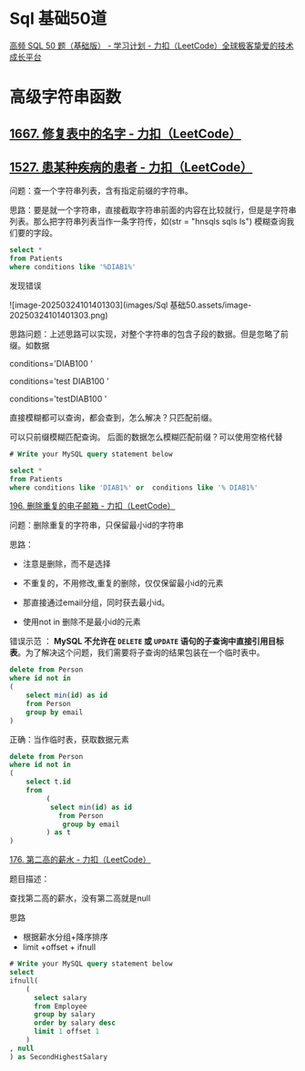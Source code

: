 # Sql 基础50道

[高频 SQL 50 题（基础版） - 学习计划 - 力扣（LeetCode）全球极客挚爱的技术成长平台](https://leetcode.cn/studyplan/sql-free-50/)

# 高级字符串函数 

## [1667. 修复表中的名字 - 力扣（LeetCode）](https://leetcode.cn/problems/fix-names-in-a-table/description/?envType=study-plan-v2&envId=sql-free-50)

## [1527. 患某种疾病的患者 - 力扣（LeetCode）](https://leetcode.cn/problems/patients-with-a-condition/description/?envType=study-plan-v2&envId=sql-free-50)

问题：查一个字符串列表，含有指定前缀的字符串。

思路：要是就一个字符串，直接截取字符串前面的内容在比较就行，但是是字符串列表。那么把字符串列表当作一条字符传，如(str = "hnsqls  sqls ls") 模糊查询我们要的字段。



```sql
select *
from Patients
where conditions like '%DIAB1%'
```

发现错误

![image-20250324101401303](images/Sql 基础50.assets/image-20250324101401303.png)

 思路问题：上述思路可以实现，对整个字符串的包含子段的数据。但是忽略了前缀。如数据

conditions='DIAB100 '

conditions='test DIAB100 '

conditions='testDIAB100 '

直接模糊都可以查询，都会查到，怎么解决？只匹配前缀。

可以只前缀模糊匹配查询。 后面的数据怎么模糊匹配前缀？可以使用空格代替 

```sql
# Write your MySQL query statement below

select *
from Patients
where conditions like 'DIAB1%' or  conditions like '% DIAB1%'
```



[196. 删除重复的电子邮箱 - 力扣（LeetCode）](https://leetcode.cn/problems/delete-duplicate-emails/?envType=study-plan-v2&envId=sql-free-50)

问题：删除重复的字符串，只保留最小id的字符串

思路：

* 注意是删除，而不是选择

* 不重复的，不用修改,重复的删除，仅仅保留最小id的元素
* 那直接通过email分组，同时获去最小id。
* 使用not in  删除不是最小id的元素

错误示范 ： **MySQL 不允许在 `DELETE` 或 `UPDATE` 语句的子查询中直接引用目标表**。为了解决这个问题，我们需要将子查询的结果包装在一个临时表中。

```sql
delete from Person
where id not in
(
    select min(id) as id
    from Person
    group by email
)

```

正确：当作临时表，获取数据元素

```sql
delete from Person
where id not in
(
    select t.id
    from 
         (
          select min(id) as id
            from Person
             group by email
         ) as t 
)
```



[176. 第二高的薪水 - 力扣（LeetCode）](https://leetcode.cn/problems/second-highest-salary/?envType=study-plan-v2&envId=sql-free-50)

题目描述：

查找第二高的薪水，没有第二高就是null

思路

* 根据薪水分组+降序排序
* limit +offset + ifnull

```sql
# Write your MySQL query statement below
select 
ifnull(
    (
      select salary
      from Employee
      group by salary
      order by salary desc
      limit 1 offset 1
    )
, null
) as SecondHighestSalary
```

